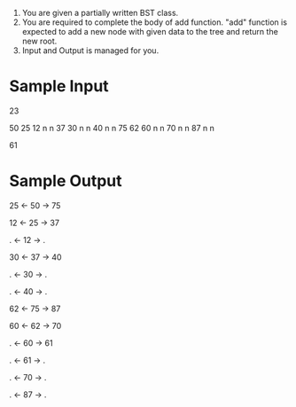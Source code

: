 1. You are given a partially written BST class.
2. You are required to complete the body of add function. "add" function is expected to add a new node with given data to the tree and return the new root.
3. Input and Output is managed for you.


# Sample Input

23

50 25 12 n n 37 30 n n 40 n n 75 62 60 n n 70 n n 87 n n

61

# Sample Output

25 <- 50 -> 75

12 <- 25 -> 37

. <- 12 -> .

30 <- 37 -> 40

. <- 30 -> .

. <- 40 -> .

62 <- 75 -> 87

60 <- 62 -> 70

. <- 60 -> 61

. <- 61 -> .

. <- 70 -> .

. <- 87 -> .